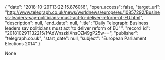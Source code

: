 {
  "date": "2018-10-29T13:22:15.876066", 
  "open_access": false, 
  "target_url": "http://www.telegraph.co.uk/news/worldnews/europe/eu/10857292/Business-leaders-say-politicians-must-act-to-deliver-reform-of-EU.html", 
  "description": null, 
  "end_date": null, 
  "title": "Daily Telegraph: Business leaders say politicians must act 'to deliver reform of EU' ", 
  "record_id": "20181029T132215/1fAdWnszkIXhsOZM9gP25w==", 
  "publisher": "telegraph.co.uk", 
  "start_date": null, 
  "subject": "European Parliament Elections 2014"
}

None